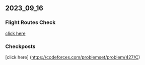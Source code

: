 ## 2023_09_16
### Flight Routes Check
[click here](https://cses.fi/problemset/task/1682)
### Checkposts
[click here] (https://codeforces.com/problemset/problem/427/C)
